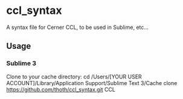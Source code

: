 ccl_syntax
==========

A syntax file for Cerner CCL, to be used in Sublime, etc...

## Usage
### Sublime 3
Clone to your cache directory:
  cd /Users/[YOUR USER ACCOUNT]/Library/Application Support/Sublime Text 3/Cache
  clone https://github.com/thoth/ccl_syntax.git CCL
